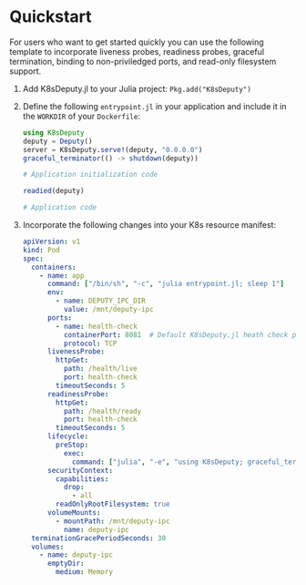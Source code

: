 # Quickstart

For users who want to get started quickly you can use the following template to incorporate liveness probes, readiness probes, graceful termination, binding to non-priviledged ports, and read-only filesystem support.

1. Add K8sDeputy.jl to your Julia project: `Pkg.add("K8sDeputy")`
2. Define the following `entrypoint.jl` in your application and include it in the `WORKDIR` of your `Dockerfile`:

   ```julia
   using K8sDeputy
   deputy = Deputy()
   server = K8sDeputy.serve!(deputy, "0.0.0.0")
   graceful_terminator(() -> shutdown(deputy))
   
   # Application initialization code
   
   readied(deputy)
   
   # Application code
   ```

3. Incorporate the following changes into your K8s resource manifest:

   ```yaml
   apiVersion: v1
   kind: Pod
   spec:
     containers:
       - name: app
         command: ["/bin/sh", "-c", "julia entrypoint.jl; sleep 1"]
         env:
           - name: DEPUTY_IPC_DIR
             value: /mnt/deputy-ipc
         ports:
           - name: health-check
             containerPort: 8081  # Default K8sDeputy.jl heath check port
             protocol: TCP
         livenessProbe:
           httpGet:
             path: /health/live
             port: health-check
           timeoutSeconds: 5
         readinessProbe:
           httpGet:
             path: /health/ready
             port: health-check
           timeoutSeconds: 5
         lifecycle:
           preStop:
             exec:
               command: ["julia", "-e", "using K8sDeputy; graceful_terminate()"]
         securityContext:
           capabilities:
             drop:
               - all
           readOnlyRootFilesystem: true
         volumeMounts:
           - mountPath: /mnt/deputy-ipc
             name: deputy-ipc
     terminationGracePeriodSeconds: 30
     volumes:
       - name: deputy-ipc
         emptyDir:
           medium: Memory
   ```
